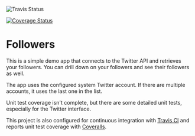 ![Travis Status](https://api.travis-ci.org/jaylyerly/tw_followers.png)


[![Coverage Status](https://coveralls.io/repos/jaylyerly/tw_followers/badge.png)](https://coveralls.io/r/jaylyerly/tw_followers)

Followers
============
This is a simple demo app that connects to the Twitter API and retrieves your followers.  You can drill down on your followers and see their followers as well.

The app uses the configured system Twitter account.  If there are multiple accounts, it uses the last one in the list.

Unit test coverage isn't complete, but there are some detailed unit tests, especially for the Twitter interface.  

This project is also configured for continuous integration with [Travis CI](https://travis-ci.org/jaylyerly/tw_followers) and reports unit test coverage with [Coveralls](https://coveralls.io/r/jaylyerly/tw_followers).